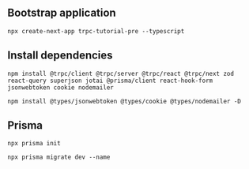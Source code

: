 ## Bootstrap application
`npx create-next-app trpc-tutorial-pre --typescript`

## Install dependencies
`npm install @trpc/client @trpc/server @trpc/react @trpc/next zod react-query superjson jotai @prisma/client react-hook-form jsonwebtoken cookie nodemailer`

`npm install @types/jsonwebtoken @types/cookie @types/nodemailer -D`

## Prisma
`npx prisma init`

`npx prisma migrate dev --name`